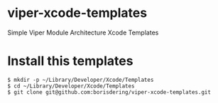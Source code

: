 # viper-xcode-templates
Simple Viper Module Architecture Xcode Templates 


# Install this templates 
```
$ mkdir -p ~/Library/Developer/Xcode/Templates
$ cd ~/Library/Developer/Xcode/Templates
$ git clone git@github.com:borisdering/viper-xcode-templates.git
```